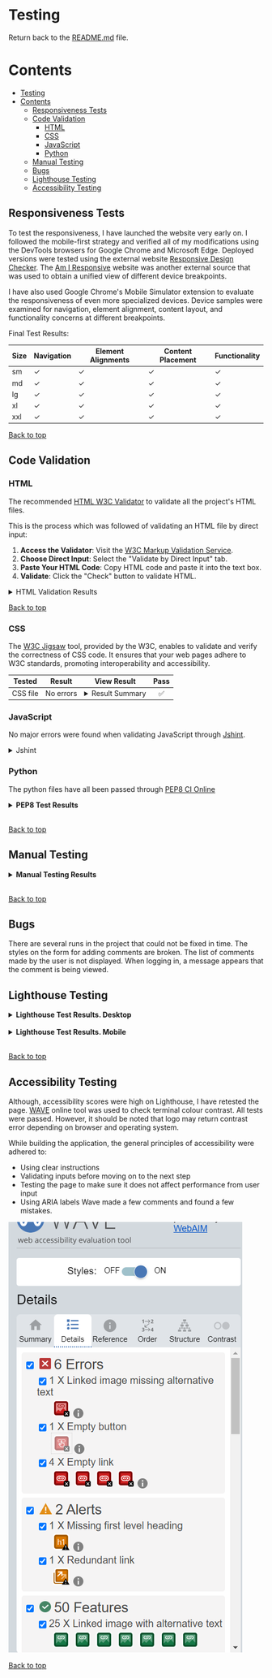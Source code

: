 # Testing

Return back to the [README.md](README.md) file.

# Contents

<!-- TOC -->

* [Testing](#testing)
* [Contents](#contents)
    * [Responsiveness Tests](#responsiveness-tests)
    * [Code Validation](#code-validation)
        * [HTML](#html)
        * [CSS](#css)
        * [JavaScript](#javascript)
        * [Python](#python)
    * [Manual Testing](#manual-testing)
    * [Bugs](#bugs)
    * [Lighthouse Testing](#lighthouse-testing)
    * [Accessibility Testing](#accessibility-testing)

<!-- TOC -->

## Responsiveness Tests

To test the responsiveness, I have launched the website very early on. I followed the mobile-first strategy and verified
all of my modifications using the DevTools browsers for Google Chrome and Microsoft Edge. Deployed versions were tested
using the external
website [Responsive Design Checker](https://responsivedesignchecker.com/ "Responsive Design Checker").
The [Am I Responsive](https://ui.dev/amiresponsive "Am I responsive") website was another external source that was used
to obtain a unified view of different device breakpoints.

I have also used Google Chrome's Mobile Simulator extension to evaluate the responsiveness of even more specialized
devices. Device samples were examined for navigation, element alignment, content layout, and functionality concerns at
different breakpoints.

Final Test Results:

| Size | Navigation | Element Alignments | Content Placement | Functionality |
|------|------------|--------------------|-------------------|---------------|
| sm   | &check;    | &check;            | &check;           | &check;       |
| md   | &check;    | &check;            | &check;           | &check;       |
| lg   | &check;    | &check;            | &check;           | &check;       |
| xl   | &check;    | &check;            | &check;           | &check;       |
| xxl  | &check;    | &check;            | &check;           | &check;       |

[Back to top](#contents)

## Code Validation

### HTML

The recommended [HTML W3C Validator](https://validator.w3.org) to validate all the project's HTML files.

This is the process which was followed of validating an HTML file by direct input:

1. **Access the Validator**: Visit the [W3C Markup Validation Service](https://validator.w3.org/).
2. **Choose Direct Input**: Select the "Validate by Direct Input" tab.
3. **Paste Your HTML Code**: Copy HTML code and paste it into the text box.
4. **Validate**: Click the "Check" button to validate HTML.

<details>

<summary>HTML Validation Results</summary>

| File Name         | Pass | Notes                                       | View Result                 |
|-------------------|------|---------------------------------------------|-----------------------------|
| main page         | yes  | No Errors                                   | ![Result](docs/test/1.png)  |
| about page        | yes  | No Errors                                   | ![Result](docs/test/2.png)  |
| contact page      | yes  | No Errors                                   | ![Result](docs/test/3.png)  |
| login page        | yes  | No Errors                                   | ![Result](docs/test/4.png)  |
| registration page | yes  | No Errors                                   | ![Result](docs/test/5.png)  |
| action page       | yes  | No Errors                                   | ![Result](docs/test/8.png)  |
| adventure page    | yes  | No Errors                                   | ![Result](docs/test/6.png)  |
| all page          | yes  | No Errors                                   | ![Result](docs/test/9.png)  |
| animation page    | yes  | No Errors                                   | ![Result](docs/test/7.png)  |
| biography page    | yes  | No Errors                                   | ![Result](docs/test/10.png) |
| comedy page       | yes  | No Errors                                   | ![Result](docs/test/11.png) |
| drama page        | yes  | No Errors                                   | ![Result](docs/test/12.png) |
| family page       | yes  | No Errors                                   | ![Result](docs/test/13.png) |
| fantasy page      | yes  | No Errors                                   | ![Result](docs/test/14.png) |
| film-noir page    | yes  | No Errors                                   | ![Result](docs/test/15.png) |
| history page      | yes  | No Errors                                   | ![Result](docs/test/16.png) |
| horror page       | yes  | No Errors                                   | ![Result](docs/test/17.png) |
| music page        | yes  | No Errors                                   | ![Result](docs/test/18.png) |
| musical page      | yes  | No Errors                                   | ![Result](docs/test/19.png) |
| mystery page      | yes  | No Errors                                   | ![Result](docs/test/20.png) |
| romance page      | yes  | No Errors                                   | ![Result](docs/test/21.png) |
| sci-fi page       | yes  | No Errors                                   | ![Result](docs/test/22.png) |
| sport page        | yes  | No Errors                                   | ![Result](docs/test/23.png) |
| thriller page     | yes  | No Errors                                   | ![Result](docs/test/24.png) |
| war page          | yes  | No Errors                                   | ![Result](docs/test/25.png) |
| western page      | yes  | No Errors                                   | ![Result](docs/test/26.png) |
| crime page        | yes  | Normal behavior. Error 404. Nothing to show | ![Result](docs/test/27.png) |

</details>


[Back to top](#contents)

### CSS

The [W3C Jigsaw](https://jigsaw.w3.org/css-validator/) tool, provided by the W3C, enables to validate and verify the
correctness of CSS code. It ensures that your web pages adhere to W3C standards, promoting interoperability and
accessibility.

| **Tested** | **Result** | **View Result**                                                                  | **Pass** |
|------------|------------|----------------------------------------------------------------------------------|:--------:|
| CSS file   | No errors  | <details><summary>Result Summary</summary>![Result](docs/test/css.png)</details> |    ✅     |

### JavaScript

No major errors were found when validating JavaScript through [Jshint](https://jshint.com/).
<details>

<summary>Jshint</summary>

![Jshint](docs/test/js.png)
</details>

### Python

The python files have all been passed through [PEP8 CI Online](https://pep8ci.herokuapp.com/)

<details><summary><b>PEP8 Test Results</b></summary>

| File Name               | Pass | View Result                     |
|-------------------------|------|---------------------------------|
| settings.py             | no   | ![Result](docs/test/py-1.png)   |
| urls.py (app)           | ✅    | ![Result](docs/test/py-2.png)   |
| admin.py(movie)         | ✅    | ![Result](docs/test/py.png)     |
| apps.py(movie)          | ✅    | ![Result](docs/test/py-4.png)   |
| forms.py(movie)         | ✅    | ![Result](/docs/test/py-5.png)  |
| models.py(movie)        | no   | ![Result](/docs/test/py-6.png)  |
| urls.py(movie)          | no   | ![Result](/docs/test/py-7.png)  |
| utils.py(movie)         | no   | ![Result](/docs/test/py-8.png)  |
| views.py(movie)         | no   | ![Result](/docs/test/py-9.png)  |
| movie_tags.py(movie)    | no   | ![Result](/docs/test/py-10.png) |
| import_movies.py(movie) | no   | ![Result](/docs/test/py-11.png) |
| fill_slug.py(movie)     | no   | ![Result](/docs/test/py-12.png) |
| admin.py(about)         | no   | ![Result](/docs/test/py-13.png) |
| forms.py(about)         | no   | ![Result](/docs/test/py-14.png) |
| models.py(about)        | ✅    | ![Result](/docs/test/py-15.png) |
| views.py(about)         | no   | ![Result](/docs/test/py-16.png) |
| urls.py(about)          | ✅    | ![Result](/docs/test/py-17.png) |
| admin.py(users)         | ✅    | ![Result](/docs/test/py-18.png) |
| views.py(users)         | no   | ![Result](/docs/test/py-19.png) |
| models.py(users)        | no   | ![Result](/docs/test/py-20.png) |
| forms.py(users)         | no   | ![Result](/docs/test/py-21.png) |
| urls.py(users)          | no   | ![Result](/docs/test/py-22.png) |
| apps.py(users)          | no   | ![Result](/docs/test/py-23.png) |

</details><br/>

[Back to top](#contents)

## Manual Testing

<details><summary><b>Manual Testing Results</b></summary>

| Feature/Element                                 | Expected Outcome                                                                                                                                                                                                | Test Performed                                                                  | Result                   |
|-------------------------------------------------|-----------------------------------------------------------------------------------------------------------------------------------------------------------------------------------------------------------------|---------------------------------------------------------------------------------|--------------------------|
| **Register**                                    | Form appears correct with the correct focus and hover styles on all inputs.                                                                                                                                     | Hover/focus on each field in form.                                              | Pass                     |
| **Invalid Form**                                | User is prompted to enter missing details if any are left out.                                                                                                                                                  | Leave out fields and try to submit.                                             | Pass                     |
| **Invalid Form (email)**                        | User is prompted to enter a valid email if an invalid one is entered.                                                                                                                                           | Enter invalid email and try to submit.                                          | Pass                     |
| **Success Message**                             | When the user registers, the success message appears and redirects to the login page after 2.5 seconds.                                                                                                         | Submit valid details.                                                           | Pass                     |
| **Login**                                       | Form appears correct with the correct focus and hover styles on all inputs.                                                                                                                                     | Hover/focus on each field in form.                                              | Pass                     |
| **Invalid Form**                                | User is prompted to enter missing details if any are left out.                                                                                                                                                  | Leave out fields and try to submit.                                             | Pass                     |
| **Invalid Details**                             | User is shown a message if the login details are incorrect.                                                                                                                                                     | Enter incorrect details and try to submit.                                      | Pass                     |
| **Success Message**                             | When the user logs in successfully, a success message appears and redirects to the member area after 2.5 seconds.                                                                                               | Submit valid details.                                                           | Pass. Show other message |
| **Logout**                                      | Button displays correctly, with correct hover/focus styles.                                                                                                                                                     | Hover/focus on the button.                                                      | Pass                     |
| **Logout Successful**                           | When the user logs out successfully, a success message appears and redirects to the homepage after 2.5 seconds.                                                                                                 | Press logout button.                                                            | Pass                     |
| **Messages**                                    | Correct message appears when user registers/logs in/logs out and they disappear after 2.5 seconds.                                                                                                              | Register/log in/log out.                                                        | Pass                     |
| **Correct Custom Error Pages**                  | Custom 404 page appears when page not found. Custom 403 page appears when a forbidden error appears. Custom 500 page appears when the server is not found.                                                      | Put in wrong URL to see 404. 403 and 500 not tested.                            | pass                     |
| **Home Link**                                   | The link home works correctly sending the user back home, and the styles for hover/focus are correct.                                                                                                           | Hover/focus and press the home link.                                            | Pass                     |
| **Get To The Member Area**                      | Any logged-in users can go to the member area. If a non-member tries to go to this page, they get redirected to log in page.                                                                                    | Type in member area URL as a non-member.                                        | Pass                     |
| **Correct Movie Details**                       | For each Movie, it should have name/icons (or placeholder) and correct colors (or default ones).                                                                                                                | Check each Movie section in member area. Add new Movie with no icons or colors. | Pass                     |
| **Link in Movie Detail Section**                | Correct link to Movie detail page is displayed/works and has correct hover/focus styles.                                                                                                                        | Press/hover/focus on each Movie link.                                           | Pass                     |
| **Form Styles**                                 | Form input areas and submit button have correct focus style and submit button has correct hover style.                                                                                                          | Hover/focus/press all input areas and submit button.                            | Pass                     |
| **Invalid Form**                                | Asks to add content/Movie if none provided when submit is pressed and doesn't let user enter more than 250 characters in comment content.                                                                       | Try to submit without fields present and try to add too long comment.           | Pass                     |
| **Success Message**                             | When comment is submitted, success message appears stating it is going for approval.                                                                                                                            | Submit valid comment.                                                           | Pass                     |
| **Add Comment Whilst Not On Page**              | When User somehow accidentally puts in add comment URL without being on the member page, this will mean the form is invalid and redirect the user to the member area.                                           | Put in add comment URL whilst on a different page.                              | Pass                     |
| **Comment Displayed**                           | When pending comments are made, they are displayed in the correct area with the correct "Pending Approval" label and status.                                                                                    | Check pending comments.                                                         | Pass                     |
| **Comment Approved**                            | When the comment is approved by admin, the comment is displayed in the correct Movie area with user name label and normal style.                                                                                | Check approved comments.                                                        | Pass                     |
| **Edit Button On Comments**                     | Edit button has correct style when hovered/focused.                                                                                                                                                             | Hover/focus on edit buttons (pencil icon).                                      | No button                |
| **Press Edit Button**                           | When the edit comment buttons are pressed, the page scrolls up to the edit comment form which then changes to the edit comment form. The heading and instructions change/the Movie field set to relevant Movie. | Press edit buttons (pencil icon).                                               | Pass                     |
| **Invalid Edit Information (No Comment)**       | If the user text is deleted in the edit comment and update is pressed, the user will be prompted to add text.                                                                                                   | Edit comment and delete all words in text area.                                 | Pass                     |
| **Invalid Edit Information (Too Long Comment)** | When the user writes more than 250 characters, the user will be prompted to reduce the character count.                                                                                                         | Edit the comment and write more than 250 characters in the text area.           | Pass                     |
| **Edit Successful**                             | When the user presses update, the comment is updated in the correct Movie section and a success message appears at the top stating the comment is successfully updated.                                         | Update a comment.                                                               | Pass                     |
| **Updating Comment Whilst Not On The Page**     | When the user somehow accidentally puts in the edit comment URL without being on the member page, this will mean the form is invalid and redirect the user to the member area.                                  | Put in the edit comment URL whilst on a different page.                         | Pass                     |
| **Admin Area Access**                           | Only superusers can access this area; normal users are prevented from accessing the page and redirected to log in.                                                                                              | Type in the admin URL as a non-superuser.                                       | Pass                     |
| **Change Movie Details**                        | When the Movie details are changed in the admin area, it is updated in the correct section and success message is shown when updated.                                                                           | Edit Movie details.                                                             | Pass                     |
| **Delete Movie**                                | When the delete button is pressed, a modal is shown with a warning message to ask if                                                                                                                            |                                                                                 |                          |

</details><br/>

[Back to top](#contents)

## Bugs

There are several runs in the project that could not be fixed in time.
The styles on the form for adding comments are broken.
The list of comments made by the user is not displayed.
When logging in, a message appears that the comment is being viewed.

## Lighthouse Testing

<details><summary><b>Lighthouse Test Results. Desktop</b></summary>

![Result](docs/dl-1.png)
![Result](docs/dl-2.png)
![Result](docs/dl-3.png)

</details><br/>

<details><summary><b>Lighthouse Test Results. Mobile</b></summary>

![Result](docs/ml-1.png)
![Result](docs/ml-2.png)
![Result](docs/ml-3.png)

</details><br/>

[Back to top](#contents)

## Accessibility Testing

Although, accessibility scores were high on Lighthouse, I have retested the page.
[WAVE](https://wave.webaim.org/) online tool was used to check terminal colour contrast. All tests were passed. However,
it should be noted that logo may return contrast error depending on browser and operating system.

While building the application, the general principles of accessibility were adhered to:

- Using clear instructions
- Validating inputs before moving on to the next step
- Testing the page to make sure it does not affect performance from user input
- Using ARIA labels
  Wave made a few comments and found a few mistakes.

![WAVE](docs/wave.png)

[Back to top](#contents)
